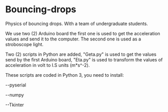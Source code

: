 # Bouncing-drops
Physics of bouncing drops. With a team of undergraduate students.

We use two (2) Arduino board the first one is used to get the acceleration values
and send it to the computer. The second one is used as a stroboscope light.

Two (2) scripts in Python are added, "Geta.py" is used to get the values send by 
the first Arduino board, "Eta.py"  is used to transform the values of acceleration
in volt to I.S units (m*s^-2).



These scripts are coded in Python 3, you need to install:

--pyserial

--numpy

--Tkinter
